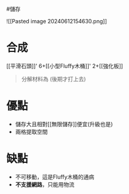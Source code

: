 #儲存 

![[Pasted image 20240612154630.png]]
# 合成
[[平滑石頭]]' 6+[[小型Fluffy木桶]]' 2+[[強化板]]
> 分解材料為
	(後期才打上去)
# 優點
- 儲存大且相對[[無限儲存]]便宜(升級也是)
- 兩格提取空間
# 缺點
- 不可移動，這是Fluffy木桶的通病
- **不支援網路**，只能用物流